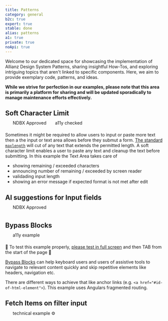 ```yaml
---
title: Patterns
category: general
b2c: true
expert: true
stable: done
alias: patterns
a1: true
private: true
noApi: true
---
```


Welcome to our dedicated space for showcasing the implementation of Allianz Design System Patterns, sharing insightful How-Tos, and exploring intriguing topics that aren't linked to specific components. Here, we aim to provide exemplary code, patterns, and ideas. 

<strong>While we strive for perfection in our examples, please note that this area is primarily a platform for sharing and will be updated sporadically to manage maintenance efforts effectively.</strong>


## Soft Character Limit  
<div class="tag-list"> <div class="tag approved-tag">NDBX Approved</div> <div class="tag active-tag">a11y checked</div></div>


Sometimes it might be required to allow users to input or paste more text then a the input or text area allows before they submut a form. [The standard `maxlength`](https://developer.mozilla.org/en-US/docs/Web/HTML/Reference/Attributes/maxlength) will cut of any text that extends the permitted length. 
A soft character limit enables a user to paste any text and cleanup the text before submitting. In this example the Text Area takes care of 
- showing remaining / exceeded characters
- announcing number of remaining / exceeded by screen reader
- validading input length 
- showing an error message if expected format is not met after edit

<!-- example(text-area-character-limit, { "privateExample": true, "hideStackblitzButton": true }) -->

## AI suggestions for Input fields 
<div class="tag-list">  <div class="tag approved-tag">NDBX Approved</div> </div>



<!-- example(ai-autofill, { "privateExample": true, "hideStackblitzButton": true }) -->


## Bypass Blocks 
<div class="tag-list"> <div class="tag active-tag">a11y example</div> </div>

🧪 To test this example properly,  <nx-link><a href="examples/a11y-skip-to-data-description">please test in full screen</a></nx-link> and then TAB from the start of the page 🧪

[Bypass Blocks](https://www.w3.org/WAI/WCAG21/Understanding/bypass-blocks) can help keyboard users and users of assistive tools to navigate to relevant content quickly and skip repetitive elements like headers, navigation etc.

There are different ways to achieve that like anchor links (e.g. `<a href="#id-of-html-element">`). This example uses Angulars fragmented routing. 

<!-- example(a11y-skip-to-data-description, { "privateExample": true, "hideStackblitzButton": true }) -->

## Fetch Items on filter input  
<div class="tag-list"> <div class="tag active-tag">technical example ⚙️</div> </div>

<!-- example(dropdown-fetch-on-filter, { "privateExample": true, "hideStackblitzButton": true }) -->

<style>
    body{
        --grid-max-width: 1337px;
    }
    .component-overview__header {
        font-size: 3rem;
        font-weight: 600;
        background: linear-gradient(45deg, #00807D, #003781);
        -webkit-background-clip: text;
        -webkit-text-fill-color: transparent;
        background-clip: text; /* For Firefox */
        color: transparent;
        margin-bottom: 42px;
    }

    .component-overview__navigation {
        display: none;
    }

    .docs-markdown--h2{
        background: linear-gradient(45deg, #00807D, #003781);
        -webkit-background-clip: text;
        -webkit-text-fill-color: transparent;
        background-clip: text; /* For Firefox */
        color: transparent;
        display: inline-block;
    }

    .emphasis-text {
        font-weight: 600;
        color: #122b54;
    }

    .tag {
        font-size: var(--badge-font-size);
        line-height: var(--badge-line-height);
        font-weight: var(--badge-font-weight);
        letter-spacing: var(--badge-letter-spacing);
        display: inline-block;
        padding: 0 8px;
        white-space: nowrap;
        border-radius: 12px;
        min-width: 24px;
        -webkit-text-fill-color: var(--text-01);
        color: var(--text-01);
        position: relative;
        bottom: 7px;
        margin-left: 8px;
    }

    .tag-list {
        display: inline-block;
        margin-left: 8px;
    }

    .approved-tag {
        background-color: var(--badge-positive-background-color);   
    }

    .active-tag {
        background-color: var(--badge-active-background-color);
    }

    ..nxv-example-viewer__header {
        background-color: 
    }

</style>